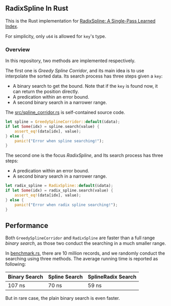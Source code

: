 ## RadixSpline In Rust
This is the Rust implementation for [RadixSpline: A Single-Pass Learned Index](https://github.com/learnedsystems/RadixSpline).

For simplicity, only `u64` is allowed for `key`'s type.

### Overview
In this repository, two methods are implemented respectively. 

The first one is *Greedy Spline Corridor*, and its main idea is to use interpolate the sorted data. Its search process has three steps given a `key`:

- A binary search to get the bound. Note that if the `key` is found now, it can return the position directly.
- A predication within an error bound.
- A second binary search in a narrower range.

The [src/spline_corridor.rs](src/spline_corridor.rs) is self-contained source code.


```rust
let spline = GreedySplineCorridor::default(&data);
if let Some(idx) = spline.search(value) {
    assert_eq!(data[idx], value);
} else {
    panic!("Error when spline searching!");
}
```

The second one is the focus *RadixSpline*, and Its search process has three steps:

- A predication within an error bound.
- A second binary search in a narrower range.

```rust
let radix_spline = RadixSpline::default(&data);
if let Some(idx) = radix_spline.search(value) {
    assert_eq!(data[idx], value);
} else {
    panic!("Error when radix spline searching!");
}
```

## Performance
Both `GreedySplineCorridor` and `RadixSpline` are faster than a full range *binary search*, as those two conduct the searching in a much smaller range.

In [benchmark.rs](src/bin/benchmark.rs), there are 10 million records, and we randomly conduct the searching using three methods. The average running time is reported as following:

| Binary Search | Spline Search | SplineRadix Search |
| ------------- | ------------- | ------------------ |
| 107 ns        | 70 ns         | 59 ns              |

But in rare case, the plain binary search is even faster.
